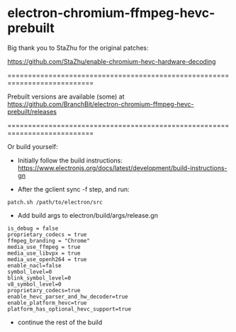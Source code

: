 # electron-chromium-ffmpeg-hevc-prebuilt
Big thank you to StaZhu for the original patches:

https://github.com/StaZhu/enable-chromium-hevc-hardware-decoding

===========================================================================

Prebuilt versions are available (some) at https://github.com/BranchBit/electron-chromium-ffmpeg-hevc-prebuilt/releases

===========================================================================

Or build yourself:



- Initially follow the build instructions: https://www.electronjs.org/docs/latest/development/build-instructions-gn

- After the gclient sync -f step, and run:
```/bin/bash
patch.sh /path/to/electron/src
```
- Add build args to electron/build/args/release.gn
```
is_debug = false
proprietary_codecs = true
ffmpeg_branding = "Chrome"
media_use_ffmpeg = true
media_use_libvpx = true
media_use_openh264 = true
enable_nacl=false
symbol_level=0
blink_symbol_level=0
v8_symbol_level=0
proprietary_codecs=true
enable_hevc_parser_and_hw_decoder=true
enable_platform_hevc=true
platform_has_optional_hevc_support=true
```



- continue the rest of the build
